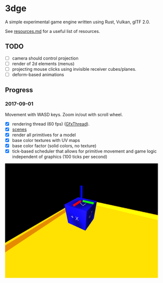 # 3dge

A simple experimental game engine written using Rust, Vulkan, glTF 2.0.

See [resources.md][resources] for a useful list of resources.

[resources]: /resources.md

## TODO

- [ ] camera should control projection
- [ ] render of 2d elements (menus)
- [ ] projecting mouse clicks using invisible receiver cubes/planes.
- [ ] deform-based animations

## Progress

### 2017-09-01

Movement with WASD keys.
Zoom in/out with scroll wheel.

- [x] rendering thread (60 fps) ([GfxThread](/src/gfx_thread.rs)).
- [x] [scenes](/src/scene.rs)
- [x] render all primitives for a model
- [x] base color textures with UV maps
- [x] base color factor (solid colors, no texture)
- [x] tick-based scheduler that allows for primitive movement and game logic independent of
    graphics (100 ticks per second)

![Progress 1](/images/progress_2017-09-01.png)
